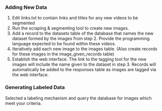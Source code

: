 ### Adding New Data ###
1. Edit links.txt to contain links and titles for any new videos to be segmented
2. Run the scraping & segmenting tool to create new images.
3. Add a record to the datasets table of the database that names the new dataset formed by the images from step 2. Provide the programming language expected to be found within these videos.
4. Iteratively add each new image to the images table. (Also create records for these images in the image_given_records table)
5. Establish the web interface. The link to the tagging tool for the new images will include the name given to the dataset in step 3. Records will automatically be added to the responses table as images are tagged via the web interface.

### Generating Labeled Data ###
Selected a labeling mechanism and query the database for images which meet your criteria.
